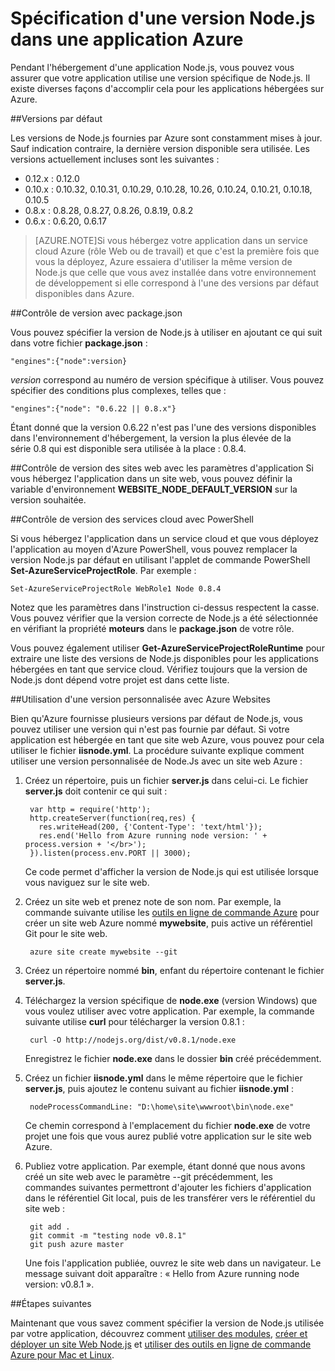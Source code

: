 <properties pageTitle="Spécification d'une version Node.js" description="Découvrez comment spécifier la version de Node.js utilisée par Azure Web Sites et Azure Cloud Services" services="" documentationCenter="nodejs" authors="MikeWasson" manager="wpickett" editor="mollybos"/>

<tags ms.service="multiple" ms.workload="na" ms.tgt_pltfrm="na" ms.devlang="nodejs" ms.topic="article" ms.date="08/31/2015" ms.author="mwasson"/>





# Spécification d'une version Node.js dans une application Azure

Pendant l'hébergement d'une application Node.js, vous pouvez vous assurer que votre application utilise une version spécifique de Node.js. Il existe diverses façons d'accomplir cela pour les applications hébergées sur Azure.

##Versions par défaut

Les versions de Node.js fournies par Azure sont constamment mises à jour. Sauf indication contraire, la dernière version disponible sera utilisée. Les versions actuellement incluses sont les suivantes :

- 0\.12.x : 0.12.0
- 0\.10.x : 0.10.32, 0.10.31, 0.10.29, 0.10.28, 10.26, 0.10.24, 0.10.21, 0.10.18, 0.10.5
- 0\.8.x : 0.8.28, 0.8.27, 0.8.26, 0.8.19, 0.8.2
- 0\.6.x : 0.6.20, 0.6.17

> [AZURE.NOTE]Si vous hébergez votre application dans un service cloud Azure (rôle Web ou de travail) et que c'est la première fois que vous la déployez, Azure essaiera d'utiliser la même version de Node.js que celle que vous avez installée dans votre environnement de développement si elle correspond à l'une des versions par défaut disponibles dans Azure.

##Contrôle de version avec package.json

Vous pouvez spécifier la version de Node.js à utiliser en ajoutant ce qui suit dans votre fichier **package.json** :

	"engines":{"node":version}

*version* correspond au numéro de version spécifique à utiliser. Vous pouvez spécifier des conditions plus complexes, telles que :

	"engines":{"node": "0.6.22 || 0.8.x"}

Étant donné que la version 0.6.22 n'est pas l'une des versions disponibles dans l'environnement d'hébergement, la version la plus élevée de la série 0.8 qui est disponible sera utilisée à la place : 0.8.4.

##Contrôle de version des sites web avec les paramètres d'application
Si vous hébergez l'application dans un site web, vous pouvez définir la variable d'environnement **WEBSITE\_NODE\_DEFAULT\_VERSION** sur la version souhaitée.

##Contrôle de version des services cloud avec PowerShell

Si vous hébergez l'application dans un service cloud et que vous déployez l'application au moyen d'Azure PowerShell, vous pouvez remplacer la version Node.js par défaut en utilisant l'applet de commande PowerShell **Set-AzureServiceProjectRole**. Par exemple :

	Set-AzureServiceProjectRole WebRole1 Node 0.8.4

Notez que les paramètres dans l'instruction ci-dessus respectent la casse. Vous pouvez vérifier que la version correcte de Node.js a été sélectionnée en vérifiant la propriété **moteurs** dans le **package.json** de votre rôle.

Vous pouvez également utiliser **Get-AzureServiceProjectRoleRuntime** pour extraire une liste des versions de Node.js disponibles pour les applications hébergées en tant que service cloud. Vérifiez toujours que la version de Node.js dont dépend votre projet est dans cette liste.

##Utilisation d'une version personnalisée avec Azure Websites

Bien qu'Azure fournisse plusieurs versions par défaut de Node.js, vous pouvez utiliser une version qui n'est pas fournie par défaut. Si votre application est hébergée en tant que site web Azure, vous pouvez pour cela utiliser le fichier **iisnode.yml**. La procédure suivante explique comment utiliser une version personnalisée de Node.Js avec un site web Azure :

1. Créez un répertoire, puis un fichier **server.js** dans celui-ci. Le fichier **server.js** doit contenir ce qui suit :

		var http = require('http');
		http.createServer(function(req,res) {
		  res.writeHead(200, {'Content-Type': 'text/html'});
		  res.end('Hello from Azure running node version: ' + process.version + '</br>');
		}).listen(process.env.PORT || 3000);

	Ce code permet d'afficher la version de Node.js qui est utilisée lorsque vous naviguez sur le site web.

2. Créez un site web et prenez note de son nom. Par exemple, la commande suivante utilise les [outils en ligne de commande Azure] pour créer un site web Azure nommé **mywebsite**, puis active un référentiel Git pour le site web.

		azure site create mywebsite --git

3. Créez un répertoire nommé **bin**, enfant du répertoire contenant le fichier **server.js**.

4. Téléchargez la version spécifique de **node.exe** (version Windows) que vous voulez utiliser avec votre application. Par exemple, la commande suivante utilise **curl** pour télécharger la version 0.8.1 :

		curl -O http://nodejs.org/dist/v0.8.1/node.exe

	Enregistrez le fichier **node.exe** dans le dossier **bin** créé précédemment.

5. Créez un fichier **iisnode.yml** dans le même répertoire que le fichier **server.js**, puis ajoutez le contenu suivant au fichier **iisnode.yml** :

		nodeProcessCommandLine: "D:\home\site\wwwroot\bin\node.exe"

	Ce chemin correspond à l'emplacement du fichier **node.exe** de votre projet une fois que vous aurez publié votre application sur le site web Azure.

6. Publiez votre application. Par exemple, étant donné que nous avons créé un site web avec le paramètre --git précédemment, les commandes suivantes permettront d'ajouter les fichiers d'application dans le référentiel Git local, puis de les transférer vers le référentiel du site web :

		git add .
		git commit -m "testing node v0.8.1"
		git push azure master

	Une fois l'application publiée, ouvrez le site web dans un navigateur. Le message suivant doit apparaître : « Hello from Azure running node version: v0.8.1 ».

##Étapes suivantes

Maintenant que vous savez comment spécifier la version de Node.js utilisée par votre application, découvrez comment [utiliser des modules], [créer et déployer un site Web Node.js] et [utiliser des outils en ligne de commande Azure pour Mac et Linux].

[utiliser des outils en ligne de commande Azure pour Mac et Linux]: xplat-cli.md
[outils en ligne de commande Azure]: xplat-cli.md
[utiliser des modules]: nodejs-use-node-modules-azure-apps.md
[créer et déployer un site Web Node.js]: web-sites-nodejs-develop-deploy-mac.md

<!---HONumber=September15_HO1-->
